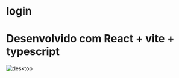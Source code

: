 # login
<h1> Desenvolvido com React + vite + typescript</h1>


![desktop](https://user-images.githubusercontent.com/106698637/227411049-c33c9bb8-4530-4e8b-bc03-74493a07e9bd.png)


